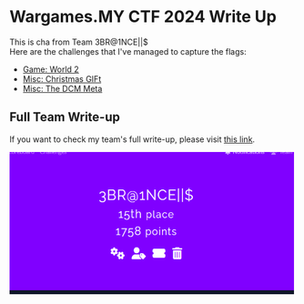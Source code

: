 # Wargames.MY CTF 2024 Write Up  
This is cha from Team 3BR@1NCE||$  
Here are the challenges that I've managed to capture the flags:
- [Game: World 2](https://github.com/batricha/CTF-Writeups/tree/main/WGMY2024/Game/World%202)
- [Misc: Christmas GIFt](https://github.com/batricha/CTF-Writeups/tree/main/WGMY2024/Misc/Christmas%20GIFt)
- [Misc: The DCM Meta](https://github.com/batricha/CTF-Writeups/tree/main/WGMY2024/Misc/The%20DCM%20Meta)

## Full Team Write-up  
If you want to check my team's full write-up, please visit [this link](https://github.com/batricha/CTF-Writeups/blob/main/WGMY2024/Full%20Team%20Writeup/Full%20Team%20Write%20up.pdf).

<p>
  <img src="https://github.com/batricha/CTF-Writeups/blob/main/WGMY2024/team1.png" alt="Scoreboard Image" width="500" height="250">
</p>
